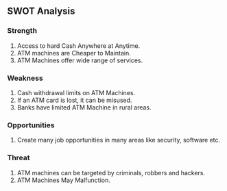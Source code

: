 ## SWOT Analysis
### Strength
1. Access to hard Cash Anywhere at Anytime.
2. ATM machines are Cheaper to Maintain.
3. ATM Machines offer wide range of services.
### Weakness
1. Cash withdrawal limits on ATM Machines.
2. If an ATM card is lost, it can be misused.
3. Banks have limited ATM Machine in rural areas.
### Opportunities
1. Create many job opportunities in many areas like security, software etc.
### Threat
1. ATM machines can be targeted by criminals, robbers and hackers.
2. ATM Machines May Malfunction.
